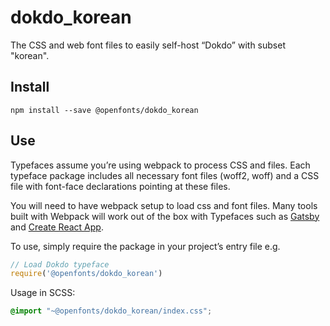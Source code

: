 
# dokdo_korean

The CSS and web font files to easily self-host “Dokdo” with subset "korean".

## Install

`npm install --save @openfonts/dokdo_korean`

## Use

Typefaces assume you’re using webpack to process CSS and files. Each typeface
package includes all necessary font files (woff2, woff) and a CSS file with
font-face declarations pointing at these files.

You will need to have webpack setup to load css and font files. Many tools built
with Webpack will work out of the box with Typefaces such as [Gatsby](https://github.com/gatsbyjs/gatsby)
and [Create React App](https://github.com/facebookincubator/create-react-app).

To use, simply require the package in your project’s entry file e.g.

```javascript
// Load Dokdo typeface
require('@openfonts/dokdo_korean')
```

Usage in SCSS:
```scss
@import "~@openfonts/dokdo_korean/index.css";
```
